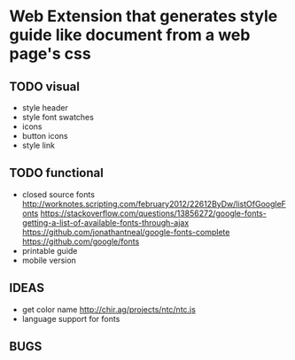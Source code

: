 # Web Extension that generates style guide like document from a web page's css

## TODO visual
* style header
* style font swatches
* icons
* button icons
* style link


## TODO functional
* closed source fonts
http://worknotes.scripting.com/february2012/22612ByDw/listOfGoogleFonts
https://stackoverflow.com/questions/13856272/google-fonts-getting-a-list-of-available-fonts-through-ajax
https://github.com/jonathantneal/google-fonts-complete
https://github.com/google/fonts
* printable guide
* mobile version

## IDEAS
* get color name
http://chir.ag/projects/ntc/ntc.js
* language support for fonts

## BUGS
